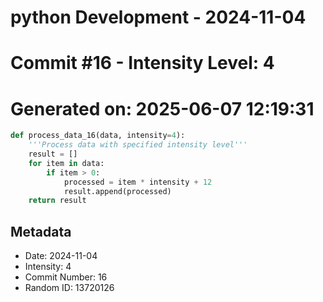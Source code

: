 ﻿# python Development - 2024-11-04
# Commit #16 - Intensity Level: 4
# Generated on: 2025-06-07 12:19:31
```python
def process_data_16(data, intensity=4):
    '''Process data with specified intensity level'''
    result = []
    for item in data:
        if item > 0:
            processed = item * intensity + 12
            result.append(processed)
    return result
```
## Metadata
- Date: 2024-11-04
- Intensity: 4
- Commit Number: 16
- Random ID: 13720126
